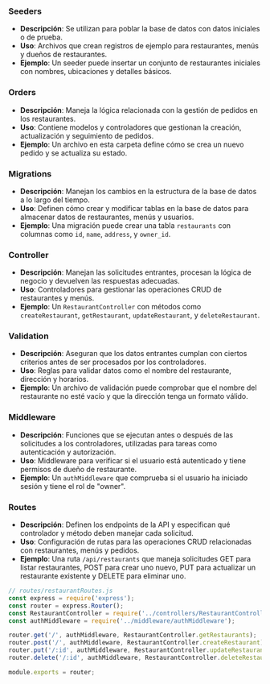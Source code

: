 ### Seeders

- **Descripción**: Se utilizan para poblar la base de datos con datos iniciales o de prueba.
- **Uso**: Archivos que crean registros de ejemplo para restaurantes, menús y dueños de restaurantes.
- **Ejemplo**: Un seeder puede insertar un conjunto de restaurantes iniciales con nombres, ubicaciones y detalles básicos.

### Orders

- **Descripción**: Maneja la lógica relacionada con la gestión de pedidos en los restaurantes.
- **Uso**: Contiene modelos y controladores que gestionan la creación, actualización y seguimiento de pedidos.
- **Ejemplo**: Un archivo en esta carpeta define cómo se crea un nuevo pedido y se actualiza su estado.

### Migrations

- **Descripción**: Manejan los cambios en la estructura de la base de datos a lo largo del tiempo.
- **Uso**: Definen cómo crear y modificar tablas en la base de datos para almacenar datos de restaurantes, menús y usuarios.
- **Ejemplo**: Una migración puede crear una tabla `restaurants` con columnas como `id`, `name`, `address`, y `owner_id`.

### Controller

- **Descripción**: Manejan las solicitudes entrantes, procesan la lógica de negocio y devuelven las respuestas adecuadas.
- **Uso**: Controladores para gestionar las operaciones CRUD de restaurantes y menús.
- **Ejemplo**: Un `RestaurantController` con métodos como `createRestaurant`, `getRestaurant`, `updateRestaurant`, y `deleteRestaurant`.

### Validation

- **Descripción**: Aseguran que los datos entrantes cumplan con ciertos criterios antes de ser procesados por los controladores.
- **Uso**: Reglas para validar datos como el nombre del restaurante, dirección y horarios.
- **Ejemplo**: Un archivo de validación puede comprobar que el nombre del restaurante no esté vacío y que la dirección tenga un formato válido.

### Middleware

- **Descripción**: Funciones que se ejecutan antes o después de las solicitudes a los controladores, utilizadas para tareas como autenticación y autorización.
- **Uso**: Middleware para verificar si el usuario está autenticado y tiene permisos de dueño de restaurante.
- **Ejemplo**: Un `authMiddleware` que comprueba si el usuario ha iniciado sesión y tiene el rol de "owner".

### Routes

- **Descripción**: Definen los endpoints de la API y especifican qué controlador y método deben manejar cada solicitud.
- **Uso**: Configuración de rutas para las operaciones CRUD relacionadas con restaurantes, menús y pedidos.
- **Ejemplo**: Una ruta `/api/restaurants` que maneja solicitudes GET para listar restaurantes, POST para crear uno nuevo, PUT para actualizar un restaurante existente y DELETE para eliminar uno.

```javascript
// routes/restaurantRoutes.js
const express = require('express');
const router = express.Router();
const RestaurantController = require('../controllers/RestaurantController');
const authMiddleware = require('../middleware/authMiddleware');

router.get('/', authMiddleware, RestaurantController.getRestaurants);
router.post('/', authMiddleware, RestaurantController.createRestaurant);
router.put('/:id', authMiddleware, RestaurantController.updateRestaurant);
router.delete('/:id', authMiddleware, RestaurantController.deleteRestaurant);

module.exports = router;
